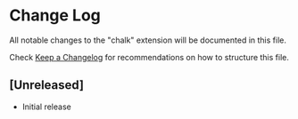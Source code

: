 # Change Log

All notable changes to the "chalk" extension will be documented in this file.

Check [Keep a Changelog](http://keepachangelog.com/) for recommendations on how to structure this file.

## [Unreleased]

- Initial release